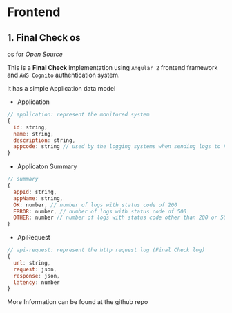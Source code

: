 # Frontend

## 1. Final Check os
os for *Open Source*

This is a **Final Check** implementation using `Angular 2` frontend framework and `AWS Cognito` authentication system.

It has a simple Application data model
* Application
```javascript
// application: represent the monitored system
{
  id: string,
  name: string,
  description: string,
  appcode: string // used by the logging systems when sending logs to Final Check backend
}
```

* Applicaton Summary
```javascript
// summary
{
  appId: string,
  appName: string,
  OK: number, // number of logs with status code of 200
  ERROR: number, // number of logs with status code of 500
  OTHER: number // number of logs with status code other than 200 or 500
}
```

* ApiRequest
```javascript
// api-request: represent the http request log (Final Check log)
{
  url: string,
  request: json,
  response: json,
  latency: number
}
```

More Information can be found at the github repo
